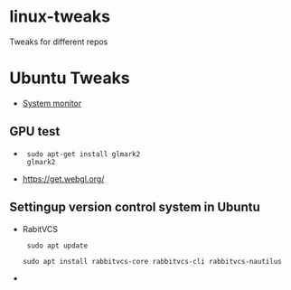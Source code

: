 # linux-tweaks
Tweaks for different repos

# Ubuntu Tweaks

- [System monitor](https://extensions.gnome.org/extension/120/system-monitor/)

## GPU test
- ```
   sudo apt-get install glmark2
   glmark2
  ```
- https://get.webgl.org/  


## Settingup version control system in Ubuntu
- RabitVCS
  ```
   sudo apt update
  ```
  ``` 
  sudo apt install rabbitvcs-core rabbitvcs-cli rabbitvcs-nautilus
  ```
- 
